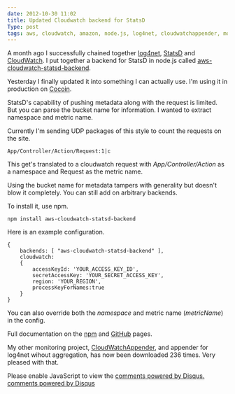 ```yaml
---
date: 2012-10-30 11:02
title: Updated Cloudwatch backend for StatsD
Type: post
tags: aws, cloudwatch, amazon, node.js, log4net, cloudwatchappender, monitoring, awssum
---
```


A month ago I successfully chained together [log4net](http://logging.apache.org/log4net/), [StatsD](https://github.com/etsy/statsd) and [CloudWatch](http://aws.amazon.com/cloudwatch/). I put together a backend for StatsD in node.js called [aws-cloudwatch-statsd-backend](https://github.com/camitz/aws-cloudwatch-statsd-backend).

Yesterday I finally updated it into something I can actually use. I'm using it in production on [Cocoin](https://www.cocoin.com).

StatsD's capability of pushing metadata along with the request is limited. But you can parse the bucket name for information. I wanted to extract namespace and metric name. 

Currently I'm sending UDP packages of this style to count the requests on the site.

    App/Controller/Action/Request:1|c

This get's translated to a cloudwatch request with *App/Controller/Action* as a namespace and Request as the metric name.

Using the bucket name for metadata tampers with generality but doesn't blow it completely. You can still add on arbitrary backends.

To install it, use npm.

    npm install aws-cloudwatch-statsd-backend

Here is an example configuration.

	{
	    backends: [ "aws-cloudwatch-statsd-backend" ],
	    cloudwatch: 
	    {
	        accessKeyId: 'YOUR_ACCESS_KEY_ID', 
	        secretAccessKey: 'YOUR_SECRET_ACCESS_KEY', 
	        region: 'YOUR_REGION',
	        processKeyForNames:true
	    }
	}

You can also override both the *namespace* and metric name (*metricName*) in the config.

Full documentation on the [npm](https://npmjs.org/package/aws-cloudwatch-statsd-backend) and [GitHub](https://github.com/camitz/aws-cloudwatch-statsd-backend) pages.

My other monitoring project, [CloudWatchAppender](https://github.com/camitz/CloudWatchAppender), and appender for log4net wihout aggregation, has now been downloaded 236 times. Very pleased with that. 

<div id="disqus_thread"></div>
<script type="text/javascript">
/* * * CONFIGURATION VARIABLES: EDIT BEFORE PASTING INTO YOUR WEBPAGE * * */
var disqus_shortname = 'martincamitz'; // required: replace example with your forum shortname

/* * * DON'T EDIT BELOW THIS LINE * * */
(function() {
var dsq = document.createElement('script'); dsq.type = 'text/javascript'; dsq.async = true;
dsq.src = 'http://' + disqus_shortname + '.disqus.com/embed.js';
(document.getElementsByTagName('head')[0] || document.getElementsByTagName('body')[0]).appendChild(dsq);
})();
</script>
<noscript>Please enable JavaScript to view the <a href="http://disqus.com/?ref_noscript">comments powered by Disqus.</a></noscript>
<a href="http://disqus.com" class="dsq-brlink">comments powered by <span class="logo-disqus">Disqus</span></a>
